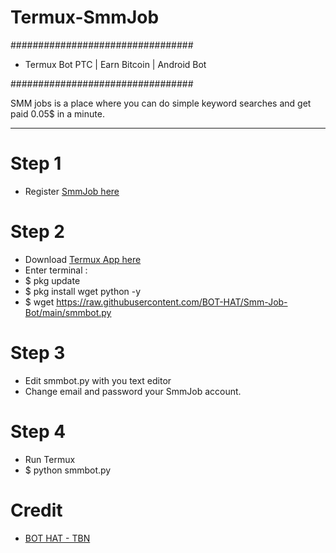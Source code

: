 # Termux-SmmJob

#################################

+ Termux Bot PTC | Earn Bitcoin | Android Bot

#################################

SMM jobs is a place where you can do simple keyword searches and get paid 0.05$ in a minute.

____________________________________________________________________________________________

# Step 1

+ Register [SmmJob here](https://www.smmshop.com/ptc-sites-pay-per-click?jobs_ref=7fd732ef32468bdf0de2fe76295775bc)

# Step 2

+ Download [Termux App here](https://play.google.com/store/apps/details?id=com.termux)
+ Enter terminal :
+ $ pkg update
+ $ pkg install wget python -y
+ $ wget https://raw.githubusercontent.com/BOT-HAT/Smm-Job-Bot/main/smmbot.py

# Step 3

+ Edit smmbot.py with you text editor
+ Change email and password your SmmJob account.

# Step 4

+ Run Termux
+ $ python smmbot.py

# Credit

+ [BOT HAT - TBN](https://github.com/BOT-HAT/Smm-Job-Bot)
